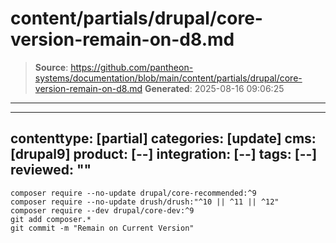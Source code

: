 # content/partials/drupal/core-version-remain-on-d8.md

> **Source**: https://github.com/pantheon-systems/documentation/blob/main/content/partials/drupal/core-version-remain-on-d8.md
> **Generated**: 2025-08-16 09:06:25

---

---
contenttype: [partial]
categories: [update]
cms: [drupal9]
product: [--]
integration: [--]
tags: [--]
reviewed: ""
---

  ```bash{promptUser:user}
  composer require --no-update drupal/core-recommended:^9
  composer require --no-update drush/drush:"^10 || ^11 || ^12"
  composer require --dev drupal/core-dev:^9
  git add composer.*
  git commit -m "Remain on Current Version"
  ```
